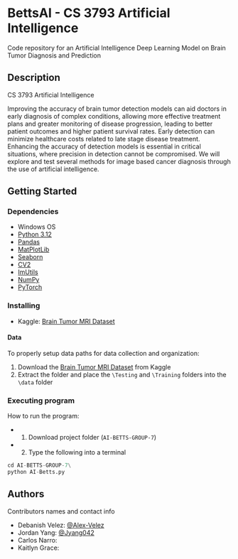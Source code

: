 # BettsAI - CS 3793 Artificial Intelligence

Code repository for an Artificial Intelligence Deep Learning Model on Brain Tumor Diagnosis and Prediction

## Description

CS 3793 Artificial Intelligence

Improving the accuracy of brain tumor detection models can aid doctors in early
diagnosis of complex conditions, allowing more effective treatment plans and greater monitoring
of disease progression, leading to better patient outcomes and higher patient survival rates. Early
detection can minimize healthcare costs related to late stage disease treatment. Enhancing the
accuracy of detection models is essential in critical situations, where precision in detection
cannot be compromised. We will explore and test several methods for image based cancer
diagnosis through the use of artificial intelligence.

## Getting Started

### Dependencies

* Windows OS
* [Python 3.12](https://www.python.org/downloads/)
* [Pandas](https://pypi.org/project/pandas/)
* [MatPlotLib](https://pypi.org/project/matplotlib/)
* [Seaborn](https://pypi.org/project/seaborn/)
* [CV2](https://pypi.org/project/opencv-python/)
* [ImUtils](https://pypi.org/project/imutils/)
* [NumPy](https://pypi.org/project/numpy/)
* [PyTorch](https://pytorch.org/)

### Installing

* Kaggle: [Brain Tumor MRI Dataset](https://www.kaggle.com/datasets/masoudnickparvar/brain-tumor-mri-dataset)

#### Data

To properly setup data paths for data collection and organization:
1. Download the [Brain Tumor MRI Dataset](https://www.kaggle.com/datasets/masoudnickparvar/brain-tumor-mri-dataset) from Kaggle
2. Extract the folder and place the `\Testing` and `\Training` folders into the `\data` folder

### Executing program

How to run the program:
* 1. Download project folder (`AI-BETTS-GROUP-7`)
* 2. Type the following into a terminal

```python
cd AI-BETTS-GROUP-7\
python AI-Betts.py
```

## Authors

Contributors names and contact info

* Debanish Velez: [@Alex-Velez](https://github.com/Alex-Velez)
* Jordan Yang: [@Jyang042](https://github.com/Jyang042)
* Carlos Narro:
* Kaitlyn Grace:
